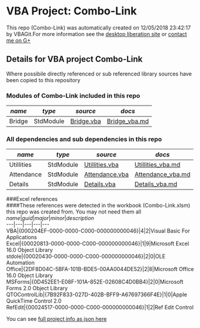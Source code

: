 # VBA Project: Combo-Link
This repo (Combo-Link) was automatically created on 12/05/2018 23:42:17 by VBAGit.For more information see the [desktop liberation site](http://ramblings.mcpher.com/Home/excelquirks/drivesdk/gettinggithubready "desktop liberation") or [contact me on G+](https://plus.google.com/+BruceMcpherson "Bruce McPherson - GDE")  
## Details for VBA project Combo-Link
Where possibile directly referenced or sub referenced library sources have been copied to this repository  
### Modules of Combo-Link included in this repo
*name*|*type*|*source*|*docs*  
---|---|---|---  
Bridge|StdModule|[Bridge.vba](scripts/Bridge.vba "script source")|[Bridge_vba.md](scripts/Bridge_vba.md "script docs")  
  
### All dependencies and sub dependencies in this repo  
*name*|*type*|*source*|*docs*  
---|---|---|---  
Utillities|StdModule|[Utillities.vba](libraries/Utillities.vba "library source")|[Utillities_vba.md](libraries/Utillities_vba.md "library docs")  
Attendance|StdModule|[Attendance.vba](libraries/Attendance.vba "library source")|[Attendance_vba.md](libraries/Attendance_vba.md "library docs")  
Details|StdModule|[Details.vba](libraries/Details.vba "library source")|[Details_vba.md](libraries/Details_vba.md "library docs")  
  
###Excel references  
####These references were detected in the workbook (Combo-Link.xlsm) this repo was created from. You may not need them all  
*name*|*guid*|*major*|*minor*|*description*  
---|---|---|---|---  
VBA|{000204EF-0000-0000-C000-000000000046}|4|2|Visual Basic For Applications  
Excel|{00020813-0000-0000-C000-000000000046}|1|9|Microsoft Excel 16.0 Object Library  
stdole|{00020430-0000-0000-C000-000000000046}|2|0|OLE Automation  
Office|{2DF8D04C-5BFA-101B-BDE5-00AA0044DE52}|2|8|Microsoft Office 16.0 Object Library  
MSForms|{0D452EE1-E08F-101A-852E-02608C4D0BB4}|2|0|Microsoft Forms 2.0 Object Library  
QTOControlLib|{7B92F833-027D-402B-BFF9-A67697366F4E}|1|0|Apple QuickTime Control 2.0  
RefEdit|{00024517-0000-0000-C000-000000000046}|1|2|Ref Edit Control  
  
  
You can see [full project info as json here](info.json)
